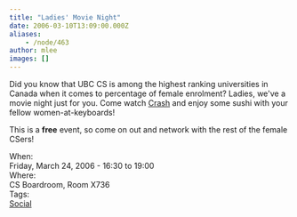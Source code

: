 ```yaml
---
title: "Ladies' Movie Night"
date: 2006-03-10T13:09:00.000Z
aliases:
    - /node/463
author: mlee
images: []
---
```


Did you know that UBC CS is among the highest ranking universities in Canada
when it comes to percentage of female enrolment? Ladies, we've a movie night
just for you. Come watch [Crash](https://www.imdb.com/title/tt0375679/) and
enjoy some sushi with your fellow women-at-keyboards!

This is a **free** event, so come on out and network with the rest of the female
CSers!

When: \
Friday, March 24, 2006 - 16:30 to 19:00 \
Where: \
CS Boardroom, Room X736 \
Tags: \
[Social](/social)
